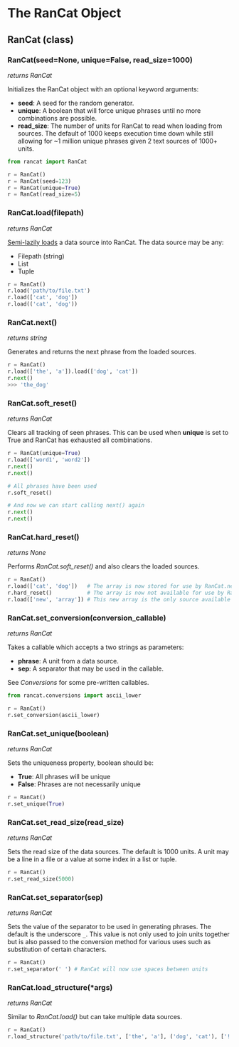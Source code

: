 # The RanCat Object

## RanCat (class)
### RanCat(seed=None, unique=False, read_size=1000) 
*returns RanCat*

Initializes the RanCat object with an optional keyword arguments:

* **seed**: A seed for the random generator.
* **unique**: A boolean that will force unique phrases until no more combinations are possible.
* **read_size**: The number of units for RanCat to read when loading from sources. The default of 1000 keeps execution time down while still allowing for ~1 million unique phrases given 2 text sources of 1000+ units.

```python
from rancat import RanCat

r = RanCat()
r = RanCat(seed=123)
r = RanCat(unique=True)
r = RanCat(read_size=5)
```

### RanCat.load(filepath)
*returns RanCat*

[Semi-lazily loads](https://thedevmatt.wordpress.com/2016/08/12/semi-lazy-loading-in-rancat/) a data source into RanCat. The data source may be any:

* Filepath (string)
* List
* Tuple

```python
r = RanCat()
r.load('path/to/file.txt')
r.load(['cat', 'dog'])
r.load(('cat', 'dog'))
```

### RanCat.next()
*returns string*

Generates and returns the next phrase from the loaded sources.

```python
r = RanCat()
r.load(['the', 'a']).load(['dog', 'cat'])
r.next()
>>> 'the_dog'
```

### RanCat.soft_reset()
*returns RanCat*

Clears all tracking of seen phrases. This can be used when **unique** is set to True and RanCat has exhausted all combinations.

```python
r = RanCat(unique=True)
r.load(['word1', 'word2'])
r.next()
r.next()

# All phrases have been used
r.soft_reset()

# And now we can start calling next() again
r.next()
r.next()
```

### RanCat.hard_reset()
*returns None*

Performs *RanCat.soft_reset()* and also clears the loaded sources.

```python
r = RanCat()
r.load(['cat', 'dog'])   # The array is now stored for use by RanCat.next()
r.hard_reset()           # The array is now not available for use by RanCat.next()
r.load(['new', 'array']) # This new array is the only source available by RanCat.next()
```

### RanCat.set_conversion(conversion_callable)
*returns RanCat*

Takes a callable which accepts a two strings as parameters:

* **phrase**: A unit from a data source.
* **sep**: A separator that may be used in the callable.

See *Conversions* for some pre-written callables.

```python
from rancat.conversions import ascii_lower

r = RanCat()
r.set_conversion(ascii_lower)
```

### RanCat.set_unique(boolean)
*returns RanCat*

Sets the uniqueness property, boolean should be:

* **True**: All phrases will be unique
* **False**: Phrases are not necessarily unique

```python
r = RanCat()
r.set_unique(True)
```

### RanCat.set_read_size(read_size)
*returns RanCat*

Sets the read size of the data sources. The default is 1000 units. A unit may be a line in a file or a value at some index in a list or tuple.

```python
r = RanCat()
r.set_read_size(5000)
```

### RanCat.set_separator(sep)
*returns RanCat*

Sets the value of the separator to be used in generating phrases. The default is the underscore `_`. This value is not only used to join units together but is also passed to the conversion method for various uses such as substitution of certain characters.

```python
r = RanCat()
r.set_separator(' ') # RanCat will now use spaces between units
```

### RanCat.load_structure(*args)
*returns RanCat*

Similar to *RanCat.load()* but can take multiple data sources.

```python
r = RanCat()
r.load_structure('path/to/file.txt', ['the', 'a'], ('dog', 'cat'), ['!']) # Loads all 4 sources into RanCat
``` 

